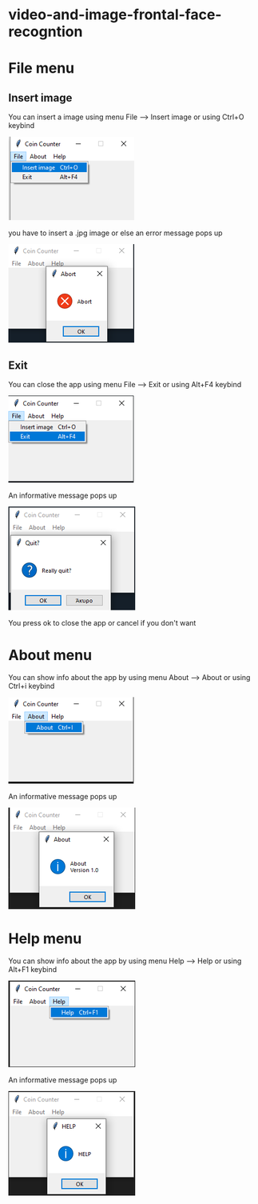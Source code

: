 # video-and-image-frontal-face-recogntion

# File menu

## Insert image

You can insert a image using menu File --> Insert image or using Ctrl+O keybind

<p><img src ="images/File menu/insert image.png" title="insert image menu"/> </p>

you have to insert a .jpg image or else an error message pops up

<p><img src ="images/File menu/abort.png" title="no image error"> </p>


## Exit

You can close the app using menu File --> Exit or using Alt+F4 keybind

<p><img src = "images/File menu/close app.png" title="Close app"/></p>

An informative message pops up

<p><img src ="images/File menu/close app pop up.png" title="close app pop up"/> </p>

You press ok to close the app or cancel if you don't want

# About menu

You can show info about the app by using menu About --> About or using Ctrl+i keybind

<p><img src="images/about_menu/about menu.png" title="about menu"/></p>

An informative message pops up

<p><img src="images/about_menu/about.png" title="about menu"/></p> 

# Help menu

You can show info about the app by using menu Help --> Help or using Alt+F1 keybind

<p><img src="images/help_menu/help menu.png" title="help menu"/></p>

An informative message pops up

<p><img src="images/help_menu/help.png" title="help"/></p> 